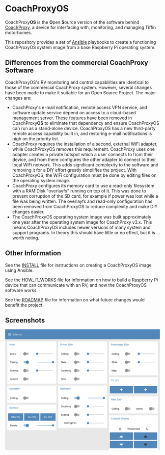 CoachProxyOS
============

CoachProxy**OS** is the **O**pen **S**ource version of the software behind
[CoachProxy](https://coachproxy.com), a device for interfacing
with, monitoring, and managing Tiffin motorhomes.

This repository provides a set of
[Ansible](https://docs.ansible.com/ansible/latest/index.html) playbooks
to create a functioning CoachProxyOS system image from a base Raspberry
Pi operating system.

Differences from the commercial CoachProxy Software
---------------------------------------------------

CoachProxyOS's RV monitoring and control capabilities are identical to
those of the commercial CoachProxy system. However, several changes have
been made to make it suitable for an Open Source Project. The major
changes are:

* CoachProxy's e-mail notification, remote access VPN service, and
  software update service depend on access to a cloud-based management
  server. These features have been removed in CoachProxy**OS** to eliminate
  that dependency and ensure CoachProxyOS can run as a stand-alone device.
  CoachProxyOS has a new third-party remote access capability built in,
  and restoring e-mail notifications is high on the priority list.
* CoachProxy requires the installation of a second, external WiFi
  adapter, while CoachProxyOS removes this requirement. CoachProxy uses
  one adapter creates a private hotspot which a user connects to from
  their device, and from there configures the other adapter to connect to
  their local WiFi network. This adds significant complexity to the
  software and removing it for a DIY effort greatly simplifies the
  project. With CoachProxyOS, the WiFi configuration must be done by
  editing files on the operating system image.
* CoachProxy configures its memory card to use a read-only filesystem
  with a RAM Disk "overlayfs" running on top of it. This was done to
  prevent corruption of the SD card, for example if power was lost while a
  file was being written. The overlayfs and read-only configuration has
  been removed from CoachProxyOS to reduce complexity and make DIY
  changes easier.
* The CoachProxyOS operating system image was built approximately one
  year after the operating system image for CoachProxy v3.x. This means
  CoachProxyOS includes newer versions of many system and support
  programs. In theory this should have little or no effect, but it is
  worth noting.

Other Information
-----------------

See the [INSTALL](INSTALL.md) file for instructions on creating a
CoachProxyOS image using Ansible.

See the [HOW_IT_WORKS](HOW_IT_WORKS.md) file for information on how to
build a Raspberry Pi device that can communicate with an RV, and how the
CoachProxyOS software works.

See the [ROADMAP](ROADMAP.md) file for information on what future
changes would benefit the project.

Screenshots
-----------

![Interior](images/ui-interior.png)
